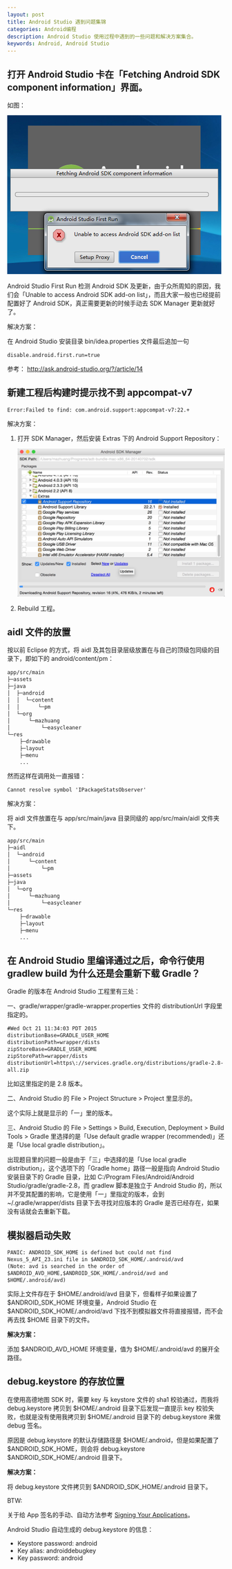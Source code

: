 ```yaml
---
layout: post
title: Android Studio 遇到问题集锦
categories: Android编程
description: Android Studio 使用过程中遇到的一些问题和解决方案集合。
keywords: Android, Android Studio
---
```


## 打开 Android Studio 卡在「Fetching Android SDK component information」界面。

   如图：

   ![](/images/posts/android/android-studio-check-sdk.png)

   Android Studio First Run 检测 Android SDK 及更新，由于众所周知的原因，我们会「Unable to access Android SDK add-on list」，而且大家一般也已经提前配置好了 Android SDK，真正需要更新的时候手动去 SDK Manager 更新就好了。

   解决方案：

   在 Android Studio 安装目录 bin/idea.properties 文件最后追加一句

   ```
   disable.android.first.run=true
   ```

   参考： <http://ask.android-studio.org/?/article/14>

## 新建工程后构建时提示找不到 appcompat-v7

   ```
   Error:Failed to find: com.android.support:appcompat-v7:22.+
   ```

   解决方案：
   1. 打开 SDK Manager，然后安装 Extras 下的 Android Support Repository：

      ![](/images/posts/android/android-support-repository.png)

   2. Rebuild 工程。

## aidl 文件的放置

   按以前 Eclipse 的方式，将 aidl 及其包目录层级放置在与自己的顶级包同级的目录下，即如下的 android/content/pm：

   ```
   app/src/main
   ├─assets
   ├─java
   │  ├─android
   │  │  └─content
   │  │      └─pm
   │  └─org
   │      └─mazhuang
   │          └─easycleaner
   └─res
       ├─drawable
       ├─layout
       ├─menu
       ...
   ```

   然而这样在调用处一直报错：

   ```
   Cannot resolve symbol 'IPackageStatsObserver'
   ```

   解决方案：

   将 aidl 文件放置在与 app/src/main/java 目录同级的 app/src/main/aidl 文件夹下。

   ```
   app/src/main
   ├─aidl
   │  └─android
   │      └─content
   │          └─pm
   ├─assets
   ├─java
   │  └─org
   │      └─mazhuang
   │          └─easycleaner
   └─res
       ├─drawable
       ├─layout
       ├─menu
       ...
   ```

## 在 Android Studio 里编译通过之后，命令行使用 gradlew build 为什么还是会重新下载 Gradle？

   Gradle 的版本在 Android Studio 工程里有三处：

   一、gradle/wrapper/gradle-wrapper.properties 文件的 distributionUrl 字段里指定的。

   ```
   #Wed Oct 21 11:34:03 PDT 2015
   distributionBase=GRADLE_USER_HOME
   distributionPath=wrapper/dists
   zipStoreBase=GRADLE_USER_HOME
   zipStorePath=wrapper/dists
   distributionUrl=https\://services.gradle.org/distributions/gradle-2.8-all.zip
   ```

   比如这里指定的是 2.8 版本。

   二、Android Studio 的 File > Project Structure > Project 里显示的。

   这个实际上就是显示的「一」里的版本。

   三、Android Studio 的 File > Settings > Build, Execution, Deployment > Build Tools > Gradle 里选择的是「Use default gradle wrapper (recommended)」还是「Use local gradle distribution」。

   出现题目里的问题一般是由于「三」中选择的是「Use local gradle distribution」，这个选项下的「Gradle home」路径一般是指向 Android Studio 安装目录下的 Gradle 目录，比如 C:/Program Files/Android/Android Studio/gradle/gradle-2.8，而 gradlew 脚本是独立于 Android Studio 的，所以并不受其配置的影响，它是使用「一」里指定的版本，会到 ~/.gradle/wrapper/dists 目录下去寻找对应版本的 Gradle 是否已经存在，如果没有话就会去重新下载。

## 模拟器启动失败

   ```
   PANIC: ANDROID_SDK_HOME is defined but could not find Nexus_5_API_23.ini file in $ANDROID_SDK_HOME/.android/avd
(Note: avd is searched in the order of $ANDROID_AVD_HOME,$ANDROID_SDK_HOME/.android/avd and $HOME/.android/avd)
   ```

   实际上文件存在于 $HOME/.android/avd 目录下，但看样子如果设置了 $ANDROID_SDK_HOME 环境变量，Android Studio 在 $ANDROID_SDK_HOME/.android/avd 下找不到模拟器文件将直接报错，而不会再去找 $HOME 目录下的文件。

   **解决方案：**

   添加 $ANDROID_AVD_HOME 环境变量，值为 $HOME/.android/avd 的展开全路径。

## debug.keystore 的存放位置

   在使用高德地图 SDK 时，需要 key 与 keystore 文件的 sha1 校验通过，而我将 debug.keystore 拷贝到 $HOME/.android 目录下后发现一直提示 key 校验失败，也就是没有使用我拷贝到 $HOME/.android 目录下的 debug.keystore 来做 debug 签名。

   原因是 debug.keystore 的默认存储路径是 $HOME/.android，但是如果配置了 $ANDROID_SDK_HOME，则会将 debug.keystore $ANDROID_SDK_HOME/.android 目录下。

   **解决方案：**

   将 debug.keystore 文件拷贝到 $ANDROID_SDK_HOME/.android 目录下。

   BTW:

   关于给 App 签名的手动、自动方法参考 [Signing Your Applications][1]。

   Android Studio 自动生成的 debug.keystore 的信息：

   * Keystore password: android
   * Key alias: androiddebugkey
   * Key password: android

[1]: http://developer.android.com/tools/publishing/app-signing.html
